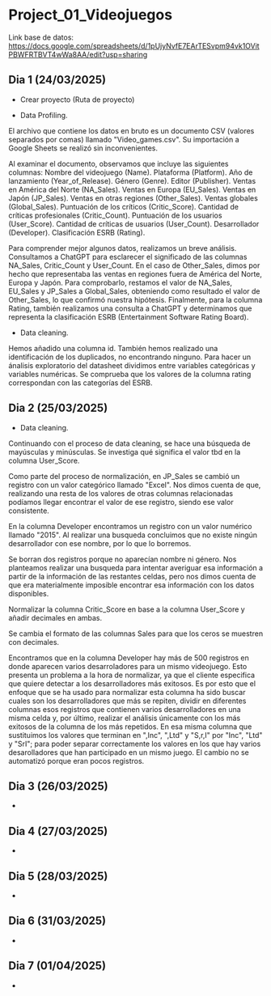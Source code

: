 # Project_01_Videojuegos

Link base de datos: https://docs.google.com/spreadsheets/d/1pUjyNvfE7EArTESvpm94vk1OVitPBWFRTBVT4wWa8AA/edit?usp=sharing



## Dia 1 (24/03/2025)
- Crear proyecto (Ruta de proyecto)

- Data Profiling.

El archivo que contiene los datos en bruto es un documento CSV (valores separados por comas) llamado "Video_games.csv". Su importación a Google Sheets se realizó sin inconvenientes.

Al examinar el documento, observamos que incluye las siguientes columnas: Nombre del videojuego (Name). Plataforma (Platform). Año de lanzamiento (Year_of_Release). Género (Genre). Editor (Publisher). Ventas en América del Norte (NA_Sales). Ventas en Europa (EU_Sales). Ventas en Japón (JP_Sales). Ventas en otras regiones (Other_Sales). Ventas globales (Global_Sales). Puntuación de los críticos (Critic_Score). Cantidad de críticas profesionales (Critic_Count). Puntuación de los usuarios (User_Score). Cantidad de críticas de usuarios (User_Count). Desarrollador (Developer). Clasificación ESRB (Rating).

Para comprender mejor algunos datos, realizamos un breve análisis. Consultamos a ChatGPT para esclarecer el significado de las columnas NA_Sales, Critic_Count y User_Count.
En el caso de Other_Sales, dimos por hecho que representaba las ventas en regiones fuera de América del Norte, Europa y Japón. Para comprobarlo, restamos el valor de NA_Sales, EU_Sales y JP_Sales a Global_Sales, obteniendo como resultado el valor de Other_Sales, lo que confirmó nuestra hipótesis.
Finalmente, para la columna Rating, también realizamos una consulta a ChatGPT y determinamos que representa la clasificación ESRB (Entertainment Software Rating Board).

- Data cleaning.

Hemos añadido una columna id. También hemos realizado una identificación de los duplicados, no encontrando ninguno. Para hacer un ánalisis exploratorio del datasheet dividimos entre variables categóricas y variables numéricas. Se comprueba que los valores de la columna rating correspondan con las categorías del ESRB.

## Dia 2 (25/03/2025)
- Data cleaning.

Continuando con el proceso de data cleaning, se hace una búsqueda de mayúsculas y minúsculas. Se investiga qué significa el valor tbd en la columna User_Score.

Como parte del proceso de normalización, en JP_Sales se cambió un registro con un valor categórico llamado "Excel". Nos dimos cuenta de que, realizando una resta de los valores de otras columnas relacionadas podíamos llegar encontrar el valor de ese registro, siendo ese valor consistente.

En la columna Developer encontramos un registro con un valor numérico llamado "2015". Al realizar una busqueda concluimos que no existe ningún desarrollador con ese nombre, por lo que lo borremos.

Se borran dos registros porque no aparecían nombre ni género. Nos planteamos realizar una busqueda para intentar averiguar esa información a partir de la información de las restantes celdas, pero nos dimos cuenta de que era materialmente imposible encontrar esa información con los datos disponibles. 

Normalizar la columna Critic_Score en base a la columna User_Score y añadir decimales en ambas.

Se cambia el formato de las columnas Sales para que los ceros se muestren con decimales.

Encontramos que en la columna Developer hay más de 500 registros en donde aparecen varios desarroladores para un mismo videojuego. Esto presenta un problema a la hora de normalizar, ya que el cliente especifica que quiere detectar a los desarrolladores más exitosos. Es por esto que el enfoque que se ha usado para normalizar esta columna ha sido buscar cuales son los desarrolladores que más se repiten, dividir en diferentes columnas esos registros que contienen varios desarrolladores en una misma celda y, por último, realizar el análisis únicamente con los más exitosos de la columna de los más repetidos. En esa misma columna que sustituimos los valores que terminan en ",Inc", ",Ltd" y "S,r,I" por "Inc", "Ltd" y "SrI"; para poder separar correctamente los valores en los que hay varios desarolladores que han participado en un mismo juego. El cambio no se automatizó porque eran pocos registros.

## Dia 3 (26/03/2025)
- 

## Dia 4 (27/03/2025)
- 

## Dia 5 (28/03/2025)
- 

## Dia 6 (31/03/2025)
- 

## Dia 7 (01/04/2025)
- 
